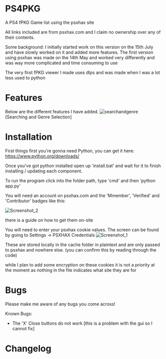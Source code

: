 # PS4PKG
A PS4 fPKG Game list using the psxhax site

All links included are from psxhax.com and I claim no ownership over any of their contents.

Some background:
I initially started work on this version on the 15th July and have slowly worked on it and added more features.
The first version using psxhax was made on the 14th May and worked very differently and was way more complicated and time consuming to use

The very first fPKG viewer I made uses dlps and was made when I was a lot less used to python

# Features
Below are the different features I have added.
![searchandgenre](https://github.com/user-attachments/assets/b283d22b-9d70-4a13-9682-3729d0a87c0a)
  [Searching and Genre Selection]
# Installation
First things first you're gonna need Python, you can get it here: https://www.python.org/downloads/

Once you've got python installed open up 'install.bat' and wait for it to finish installing / updating each component.

To run the program click into the folder path, type 'cmd' and then 'python app.py'

You will need an account on psxhax.com and the 'Mmember', 'Verified' and 'Contributor' badges like this:

![Screenshot_2](https://github.com/user-attachments/assets/2454e58d-1573-47b4-baa9-692f6cd6740d)

there is a guide on how to get them on-site


You will need to enter your psxhax cookie values. The screen can be found by going to Settings -> PSXHAX Credentials
![Screenshot_1](https://github.com/user-attachments/assets/a04c2b9e-dbc8-4387-b18c-5c1b7bd0f5ca)

These are stored locally in the cache folder in plaintext and are only passed to psxhax and nowhere else. (you can confirm this by reading through the code)

while I plan to add some encryption on these cookies it is not a priority at the moment as nothing in the file indicates what site they are for
# Bugs
Please make me aware of any bugs you come across!

Known Bugs:
- The 'X' Close buttons do not work [this is a problem with the gui so I cannot fix]

# Changelog
